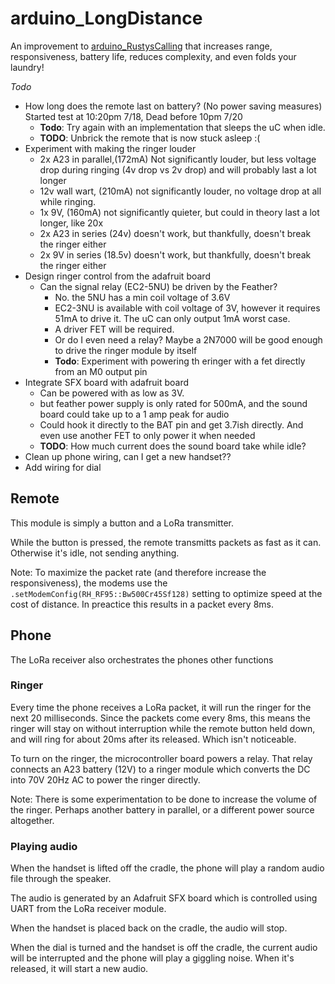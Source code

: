 # arduino_LongDistance
An improvement to [arduino_RustysCalling]() that increases range, responsiveness, battery life, reduces complexity, and even folds your laundry!

_Todo_
* How long does the remote last on battery? (No power saving measures) Started test at 10:20pm 7/18, Dead before 10pm 7/20
  * __Todo__: Try again with an implementation that sleeps the uC when idle.
  * __TODO__: Unbrick the remote that is now stuck asleep :(
* Experiment with making the ringer louder
  * 2x A23 in parallel,(172mA) Not significantly louder, but less voltage drop during ringing (4v drop vs 2v drop) and will probably last a lot longer
  * 12v wall wart, (210mA) not significantly louder, no voltage drop at all while ringing.
  * 1x 9V, (160mA) not significantly quieter, but could in theory last a lot longer, like 20x
  * 2x A23 in series (24v) doesn't work, but thankfully, doesn't break the ringer either
  * 2x 9V in series (18.5v) doesn't work, but thankfully, doesn't break the ringer either
* Design ringer control from the adafruit board
  * Can the signal relay (EC2-5NU) be driven by the Feather?
    * No. the 5NU has a min coil voltage of 3.6V
    * EC2-3NU is available with coil voltage of 3V,  however it requires 51mA to drive it. The uC can only output 1mA worst case.
    * A driver FET will be required.
    * Or do I even need a relay? Maybe a 2N7000 will be good enough to drive the ringer module by itself
    * __Todo__: Experiment with powering th eringer with a fet directly from an M0 output pin
* Integrate SFX board with adafruit board
  * Can be powered with as low as 3V.
  * but feather power supply is only rated for 500mA, and the sound board could take up to a 1 amp peak for audio
  * Could hook it directly to the BAT pin and get 3.7ish directly. And even use another FET to only power it when needed
  * __TODO__: How much current does the sound board take while idle?
* Clean up phone wiring, can I get a new handset??
* Add wiring for dial

## Remote
This module is simply a button and a LoRa transmitter.

While the button is pressed, the remote transmitts packets as fast as it can. Otherwise it's idle, not sending anything.

Note: To maximize the packet rate (and therefore increase the responsiveness), the modems use the `.setModemConfig(RH_RF95::Bw500Cr45Sf128)` setting to optimize speed at the cost of distance. In preactice this results in a packet every 8ms.

## Phone
The LoRa receiver also orchestrates the phones other functions

### Ringer
Every time the phone receives a LoRa packet, it will run the ringer for the next 20 milliseconds. Since the packets come every 8ms, this means the ringer will stay on without interruption while the remote button held down, and will ring for about 20ms after its released. Which isn't noticeable.

To turn on the ringer, the microcontroller board powers a relay. That relay connects an A23 battery (12V) to a ringer module which converts the DC into 70V 20Hz AC to power the ringer directly.

Note: There is some experimentation to be done to increase the volume of the ringer. Perhaps another battery in parallel, or a different power source altogether.

### Playing audio
When the handset is lifted off the cradle, the phone will play a random audio file through the speaker.

The audio is generated by an Adafruit SFX board which is controlled using UART from the LoRa receiver module.

When the handset is placed back on the cradle, the audio will stop.

When the dial is turned and the handset is off the cradle, the current audio will be interrupted and the phone will play a giggling noise. When it's released, it will start a new audio.

